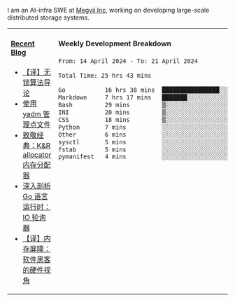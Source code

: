 I am an AI-infra SWE at [Megvii Inc](https://en.megvii.com/), working on developing large-scale distributed storage systems.

<table width="960px">
<tr>
<td valign="top" width="50%">

#### <a href="https://www.kongjun18.me" target="_blank">Recent Blog</a>

<!-- BLOG-POST-LIST:START -->
- [【译】无锁算法导论](https://kongjun18.github.io/posts/2023/07/14/)
- [使用 yadm 管理点文件](https://kongjun18.github.io/posts/2023/04/07/)
- [致敬经典：K&amp;R allocator 内存分配器](https://kongjun18.github.io/posts/2022/12/12/)
- [深入剖析 Go 语言运行时：IO 轮询器](https://kongjun18.github.io/posts/2022/11/21/)
- [【译】内存屏障：软件黑客的硬件视角](https://kongjun18.github.io/posts/2022/11/03/)
<!-- BLOG-POST-LIST:END -->

</td>
<td valign="top" width="50%">

#### Weekly Development Breakdown

<!--START_SECTION:waka-->

```txt
From: 14 April 2024 - To: 21 April 2024

Total Time: 25 hrs 43 mins

Go           16 hrs 38 mins  ████████████████░░░░░░░░░   64.66 %
Markdown     7 hrs 17 mins   ███████░░░░░░░░░░░░░░░░░░   28.32 %
Bash         29 mins         ▒░░░░░░░░░░░░░░░░░░░░░░░░   01.90 %
INI          20 mins         ▒░░░░░░░░░░░░░░░░░░░░░░░░   01.31 %
CSS          18 mins         ▒░░░░░░░░░░░░░░░░░░░░░░░░   01.18 %
Python       7 mins          ░░░░░░░░░░░░░░░░░░░░░░░░░   00.51 %
Other        6 mins          ░░░░░░░░░░░░░░░░░░░░░░░░░   00.43 %
sysctl       5 mins          ░░░░░░░░░░░░░░░░░░░░░░░░░   00.37 %
fstab        5 mins          ░░░░░░░░░░░░░░░░░░░░░░░░░   00.35 %
pymanifest   4 mins          ░░░░░░░░░░░░░░░░░░░░░░░░░   00.32 %
```

<!--END_SECTION:waka-->
</td>
</tr>

</table>
